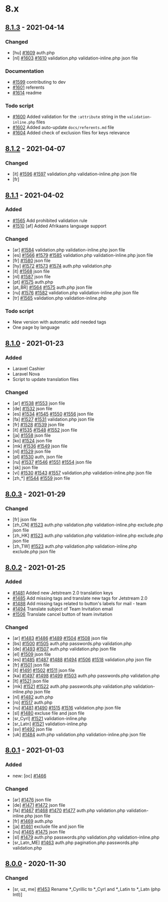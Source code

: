 # 8.x

## [8.1.3] - 2021-04-14

### Changed

* [hu] [#1609](https://github.com/Laravel-Lang/lang/pull/1609) auth.php
* [nl] [#1603](https://github.com/Laravel-Lang/lang/pull/1603) [#1610](https://github.com/Laravel-Lang/lang/pull/1610) validation.php validation-inline.php json file

### Documentation

* [#1599](https://github.com/Laravel-Lang/lang/pull/1599) contributing to dev
* [#1601](https://github.com/Laravel-Lang/lang/pull/1601) referents
* [#1614](https://github.com/Laravel-Lang/lang/pull/1614) readme

### Todo script

* [#1600](https://github.com/Laravel-Lang/lang/pull/1600) Added validation for the `:attribute` string in the `validation-inline.php` files
* [#1602](https://github.com/Laravel-Lang/lang/pull/1602) Added auto-update `docs/referents.md` file
* [#1604](https://github.com/Laravel-Lang/lang/pull/1604) Added check of exclusion files for keys relevance

## [8.1.2] - 2021-04-07

### Changed

* [it] [#1596](https://github.com/Laravel-Lang/lang/pull/1596) [#1597](https://github.com/Laravel-Lang/lang/pull/1597) validation.php validation-inline.php json file
* [fr]

## [8.1.1] - 2021-04-02

### Added

* [#1565](https://github.com/Laravel-Lang/lang/pull/1565) Add prohibited validation rule
* [#1510](https://github.com/Laravel-Lang/lang/pull/1510) [af] Added Afrikaans language support

### Changed

* [ar] [#1584](https://github.com/Laravel-Lang/lang/pull/1584) validation.php validation-inline.php json file
* [es] [#1566](https://github.com/Laravel-Lang/lang/pull/1566) [#1579](https://github.com/Laravel-Lang/lang/pull/1579) [#1585](https://github.com/Laravel-Lang/lang/pull/1585) validation.php validation-inline.php json file
* [fr] [#1580](https://github.com/Laravel-Lang/lang/pull/1580) json file
* [hy] [#1572](https://github.com/Laravel-Lang/lang/pull/1572) [#1573](https://github.com/Laravel-Lang/lang/pull/1573) [#1574](https://github.com/Laravel-Lang/lang/pull/1574) auth.php validation.php
* [it] [#1568](https://github.com/Laravel-Lang/lang/pull/1568) json file
* [nl] [#1587](https://github.com/Laravel-Lang/lang/pull/1587) json file
* [pt] [#1575](https://github.com/Laravel-Lang/lang/pull/1575) auth.php
* [pt_BR] [#1564](https://github.com/Laravel-Lang/lang/pull/1564) [#1575](https://github.com/Laravel-Lang/lang/pull/1575) auth.php json file
* [ru] [#1576](https://github.com/Laravel-Lang/lang/pull/1576) [#1582](https://github.com/Laravel-Lang/lang/pull/1582) validation.php validation-inline.php json file
* [tr] [#1565](https://github.com/Laravel-Lang/lang/pull/1565) validation.php validation-inline.php

### Todo script

* New version with automatic add needed tags
* One page by language

## [8.1.0] - 2021-01-23

### Added

* Laravel Cashier
* Laravel Nova
* Script to update translation files

### Changed

* [ar] [#1538](https://github.com/Laravel-Lang/lang/pull/1538) [#1553](https://github.com/Laravel-Lang/lang/pull/1553) json file
* [de] [#1532](https://github.com/Laravel-Lang/lang/pull/1532) json file
* [es] [#1534](https://github.com/Laravel-Lang/lang/pull/1534) [#1545](https://github.com/Laravel-Lang/lang/pull/1545) [#1550](https://github.com/Laravel-Lang/lang/pull/1550) [#1556](https://github.com/Laravel-Lang/lang/pull/1556) json file
* [fa] [#1527](https://github.com/Laravel-Lang/lang/pull/1527) [#1531](https://github.com/Laravel-Lang/lang/pull/1531) validation.php json file
* [fr] [#1528](https://github.com/Laravel-Lang/lang/pull/1528) [#1539](https://github.com/Laravel-Lang/lang/pull/1539) json file
* [it] [#1535](https://github.com/Laravel-Lang/lang/pull/1535) [#1548](https://github.com/Laravel-Lang/lang/pull/1548) [#1552](https://github.com/Laravel-Lang/lang/pull/1552) json file
* [ja] [#1558](https://github.com/Laravel-Lang/lang/pull/1558) json file
* [ko] [#1524](https://github.com/Laravel-Lang/lang/pull/1524) json file
* [mk] [#1536](https://github.com/Laravel-Lang/lang/pull/1536) [#1549](https://github.com/Laravel-Lang/lang/pull/1549) json file
* [nl] [#1529](https://github.com/Laravel-Lang/lang/pull/1529) json file
* [pl] [#1530](https://github.com/Laravel-Lang/lang/pull/1530) auth, json file
* [ru] [#1537](https://github.com/Laravel-Lang/lang/pull/1537) [#1546](https://github.com/Laravel-Lang/lang/pull/1546) [#1551](https://github.com/Laravel-Lang/lang/pull/1551) [#1554](https://github.com/Laravel-Lang/lang/pull/1554) json file
* [sk] json file
* [vi] [#1530](https://github.com/Laravel-Lang/lang/pull/1530) [#1543](https://github.com/Laravel-Lang/lang/pull/1543) [#1557](https://github.com/Laravel-Lang/lang/pull/1557) validation.php validation-inline.php json file
* [zh_*] [#1544](https://github.com/Laravel-Lang/lang/pull/1544) [#1559](https://github.com/Laravel-Lang/lang/pull/1559) json file

## [8.0.3] - 2021-01-29

### Changed

* [fr] json file
* [zh_CN] [#1523](https://github.com/Laravel-Lang/lang/pull/1523) auth.php validation.php validation-inline.php exclude.php json file
* [zh_HK] [#1523](https://github.com/Laravel-Lang/lang/pull/1523) auth.php validation.php validation-inline.php exclude.php json file
* [zh_TW] [#1523](https://github.com/Laravel-Lang/lang/pull/1523) auth.php validation.php validation-inline.php exclude.php json file

## [8.0.2] - 2021-01-25

### Added

* [#1481](https://github.com/Laravel-Lang/lang/pull/1481) Added new Jetstream 2.0 translation keys
* [#1485](https://github.com/Laravel-Lang/lang/pull/1485) Add missing tags and translate new tags for Jetstream 2.0
* [#1488](https://github.com/Laravel-Lang/lang/pull/1488) Add missing tags related to button's labels for mail - team
* [#1494](https://github.com/Laravel-Lang/lang/pull/1494) Translate subject of Team Invitation email
* [#1506](https://github.com/Laravel-Lang/lang/pull/1506) Translate cancel button of team invitation

### Changed

* [ar] [#1483](https://github.com/Laravel-Lang/lang/pull/1483) [#1486](https://github.com/Laravel-Lang/lang/pull/1486) [#1489](https://github.com/Laravel-Lang/lang/pull/1489) [#1504](https://github.com/Laravel-Lang/lang/pull/1504) [#1508](https://github.com/Laravel-Lang/lang/pull/1508) json file
* [bs] [#1500](https://github.com/Laravel-Lang/lang/pull/1500) [#1505](https://github.com/Laravel-Lang/lang/pull/1505) auth.php passwords.php validation.php
* [de] [#1493](https://github.com/Laravel-Lang/lang/pull/1493) [#1507](https://github.com/Laravel-Lang/lang/pull/1507) auth.php validation.php json file
* [el] [#1509](https://github.com/Laravel-Lang/lang/pull/1509) json file
* [es] [#1485](https://github.com/Laravel-Lang/lang/pull/1485) [#1487](https://github.com/Laravel-Lang/lang/pull/1487) [#1488](https://github.com/Laravel-Lang/lang/pull/1488) [#1494](https://github.com/Laravel-Lang/lang/pull/1494) [#1506](https://github.com/Laravel-Lang/lang/pull/1506) [#1518](https://github.com/Laravel-Lang/lang/pull/1518) validation.php json file
* [fr] [#1501](https://github.com/Laravel-Lang/lang/pull/1501) json file
* [it] [#1491](https://github.com/Laravel-Lang/lang/pull/1491) [#1502](https://github.com/Laravel-Lang/lang/pull/1502) [#1511](https://github.com/Laravel-Lang/lang/pull/1511) json file
* [ka] [#1497](https://github.com/Laravel-Lang/lang/pull/1497) [#1498](https://github.com/Laravel-Lang/lang/pull/1498) [#1499](https://github.com/Laravel-Lang/lang/pull/1499) [#1503](https://github.com/Laravel-Lang/lang/pull/1503) auth.php passwords.php validation.php
* [lt] [#1521](https://github.com/Laravel-Lang/lang/pull/1521) json file
* [mk] [#1521](https://github.com/Laravel-Lang/lang/pull/1521) [#1522](https://github.com/Laravel-Lang/lang/pull/1522) auth.php passwords.php validation.php validation-inline.php json file
* [nl] [#1482](https://github.com/Laravel-Lang/lang/pull/1482) auth.php
* [ro] [#1517](https://github.com/Laravel-Lang/lang/pull/1517) auth.php
* [ru] [#1481](https://github.com/Laravel-Lang/lang/pull/1481) [#1490](https://github.com/Laravel-Lang/lang/pull/1490) [#1515](https://github.com/Laravel-Lang/lang/pull/1515) [#1516](https://github.com/Laravel-Lang/lang/pull/1516) validation.php json file
* [sl] [#1480](https://github.com/Laravel-Lang/lang/pull/1480) excluse file and json file
* [sr_Cyrl] [#1521](https://github.com/Laravel-Lang/lang/pull/1521) validation-inline.php
* [sr_Latn] [#1521](https://github.com/Laravel-Lang/lang/pull/1521) validation-inline.php
* [sv] [#1492](https://github.com/Laravel-Lang/lang/pull/1492) json file
* [uk] [#1484](https://github.com/Laravel-Lang/lang/pull/1484) auth.php validation.php validation-inline.php json file

## [8.0.1] - 2021-01-03

### Added

* new: [oc] [#1466](https://github.com/Laravel-Lang/lang/pull/1466)

### Changed

* [ar] [#1476](https://github.com/Laravel-Lang/lang/pull/1476) json file
* [de] [#1471](https://github.com/Laravel-Lang/lang/pull/1471) [#1472](https://github.com/Laravel-Lang/lang/pull/1472) json file
* [fa] [#1467](https://github.com/Laravel-Lang/lang/pull/1467) [#1468](https://github.com/Laravel-Lang/lang/pull/1468) [#1470](https://github.com/Laravel-Lang/lang/pull/1470) [#1477](https://github.com/Laravel-Lang/lang/pull/1477) auth.php validation.php validation-inline.php json file
* [fr] [#1469](https://github.com/Laravel-Lang/lang/pull/1469) auth.php
* [ja] [#1461](https://github.com/Laravel-Lang/lang/pull/1461) exclude file and json file
* [ru] [#1465](https://github.com/Laravel-Lang/lang/pull/1465) [#1475](https://github.com/Laravel-Lang/lang/pull/1475) json file
* [sl] [#1479](https://github.com/Laravel-Lang/lang/pull/1479) auth.php passwords.php validation.php validation-inline.php
* [sr_Latn_ME] [#1463](https://github.com/Laravel-Lang/lang/pull/1463) auth.php pagination.php passwords.php validation.php

## [8.0.0] - 2020-11-30

### Changed

* [sr, uz, me] [#1453](https://github.com/Laravel-Lang/lang/pull/1453) Rename \*\_Cyrillic to \*\_Cyrl and \*\_Latin to \*\_Latn (php Intl)]


[8.1.3]: https://github.com/caouecs/Laravel-lang/compare/8.1.2...8.1.3
[8.1.2]: https://github.com/caouecs/Laravel-lang/compare/8.1.1...8.1.2
[8.1.1]: https://github.com/caouecs/Laravel-lang/compare/8.1.0...8.1.1
[8.1.0]: https://github.com/caouecs/Laravel-lang/compare/8.0.3...8.1.0
[8.0.3]: https://github.com/caouecs/Laravel-lang/compare/8.0.2...8.0.3
[8.0.2]: https://github.com/caouecs/Laravel-lang/compare/8.0.1...8.0.2
[8.0.1]: https://github.com/caouecs/Laravel-lang/compare/8.0.0...8.0.1
[8.0.0]: https://github.com/caouecs/Laravel-lang/compare/7.0.9...8.0.0
